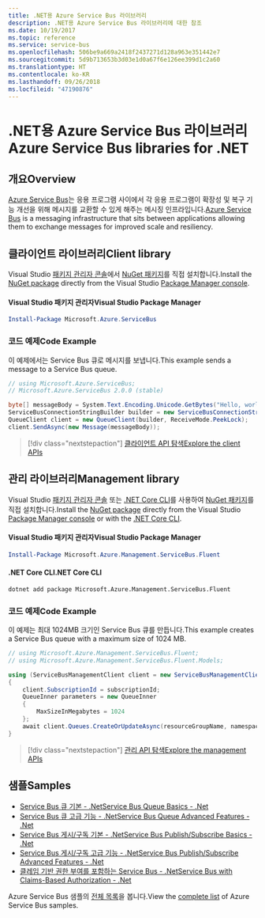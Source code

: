 ```yaml
---
title: .NET용 Azure Service Bus 라이브러리
description: .NET용 Azure Service Bus 라이브러리에 대한 참조
ms.date: 10/19/2017
ms.topic: reference
ms.service: service-bus
ms.openlocfilehash: 506be9a669a2418f2437271d128a963e351442e7
ms.sourcegitcommit: 5d9b713653b3d03e1d0a67f6e126ee399d1c2a60
ms.translationtype: HT
ms.contentlocale: ko-KR
ms.lasthandoff: 09/26/2018
ms.locfileid: "47190876"
---
```

# <a name="azure-service-bus-libraries-for-net"></a><span data-ttu-id="047a8-103">.NET용 Azure Service Bus 라이브러리</span><span class="sxs-lookup"><span data-stu-id="047a8-103">Azure Service Bus libraries for .NET</span></span>

## <a name="overview"></a><span data-ttu-id="047a8-104">개요</span><span class="sxs-lookup"><span data-stu-id="047a8-104">Overview</span></span>

<span data-ttu-id="047a8-105">[Azure Service Bus](https://docs.microsoft.com/azure/service-bus-messaging/service-bus-messaging-overview)는 응용 프로그램 사이에서 각 응용 프로그램이 확장성 및 복구 기능 개선을 위해 메시지를 교환할 수 있게 해주는 메시징 인프라입니다.</span><span class="sxs-lookup"><span data-stu-id="047a8-105">[Azure Service Bus](https://docs.microsoft.com/azure/service-bus-messaging/service-bus-messaging-overview) is a messaging infrastructure that sits between applications allowing them to exchange messages for improved scale and resiliency.</span></span>

## <a name="client-library"></a><span data-ttu-id="047a8-106">클라이언트 라이브러리</span><span class="sxs-lookup"><span data-stu-id="047a8-106">Client library</span></span>

<span data-ttu-id="047a8-107">Visual Studio [패키지 관리자 콘솔][PackageManager]에서 [NuGet 패키지](https://www.nuget.org/packages/Microsoft.Azure.ServiceBus)를 직접 설치합니다.</span><span class="sxs-lookup"><span data-stu-id="047a8-107">Install the [NuGet package](https://www.nuget.org/packages/Microsoft.Azure.ServiceBus) directly from the Visual Studio [Package Manager console][PackageManager].</span></span>

#### <a name="visual-studio-package-manager"></a><span data-ttu-id="047a8-108">Visual Studio 패키지 관리자</span><span class="sxs-lookup"><span data-stu-id="047a8-108">Visual Studio Package Manager</span></span>

```powershell
Install-Package Microsoft.Azure.ServiceBus
```

### <a name="code-example"></a><span data-ttu-id="047a8-109">코드 예제</span><span class="sxs-lookup"><span data-stu-id="047a8-109">Code Example</span></span>

<span data-ttu-id="047a8-110">이 예제에서는 Service Bus 큐로 메시지를 보냅니다.</span><span class="sxs-lookup"><span data-stu-id="047a8-110">This example sends a message to a Service Bus queue.</span></span>

```csharp
// using Microsoft.Azure.ServiceBus;
// Microsoft.Azure.ServiceBus 2.0.0 (stable)

byte[] messageBody = System.Text.Encoding.Unicode.GetBytes("Hello, world!");
ServiceBusConnectionStringBuilder builder = new ServiceBusConnectionStringBuilder(connectionString);
QueueClient client = new QueueClient(builder, ReceiveMode.PeekLock);
client.SendAsync(new Message(messageBody));
```

> [!div class="nextstepaction"]
> [<span data-ttu-id="047a8-111">클라이언트 API 탐색</span><span class="sxs-lookup"><span data-stu-id="047a8-111">Explore the client APIs</span></span>](/dotnet/api/overview/azure/servicebus/client)


## <a name="management-library"></a><span data-ttu-id="047a8-112">관리 라이브러리</span><span class="sxs-lookup"><span data-stu-id="047a8-112">Management library</span></span>

<span data-ttu-id="047a8-113">Visual Studio [패키지 관리자 콘솔][PackageManager] 또는 [.NET Core CLI][DotNetCLI]를 사용하여 [NuGet 패키지](https://www.nuget.org/packages/Microsoft.Azure.Management.ServiceBus.Fluent)를 직접 설치합니다.</span><span class="sxs-lookup"><span data-stu-id="047a8-113">Install the [NuGet package](https://www.nuget.org/packages/Microsoft.Azure.Management.ServiceBus.Fluent) directly from the Visual Studio [Package Manager console][PackageManager] or with the [.NET Core CLI][DotNetCLI].</span></span>

#### <a name="visual-studio-package-manager"></a><span data-ttu-id="047a8-114">Visual Studio 패키지 관리자</span><span class="sxs-lookup"><span data-stu-id="047a8-114">Visual Studio Package Manager</span></span>

```powershell
Install-Package Microsoft.Azure.Management.ServiceBus.Fluent
```

#### <a name="net-core-cli"></a><span data-ttu-id="047a8-115">.NET Core CLI</span><span class="sxs-lookup"><span data-stu-id="047a8-115">.NET Core CLI</span></span>

```bash
dotnet add package Microsoft.Azure.Management.ServiceBus.Fluent
```

### <a name="code-example"></a><span data-ttu-id="047a8-116">코드 예제</span><span class="sxs-lookup"><span data-stu-id="047a8-116">Code Example</span></span>

<span data-ttu-id="047a8-117">이 예제는 최대 1024MB 크기인 Service Bus 큐를 만듭니다.</span><span class="sxs-lookup"><span data-stu-id="047a8-117">This example creates a Service Bus queue with a maximum size of 1024 MB.</span></span>

```csharp
// using Microsoft.Azure.Management.ServiceBus.Fluent;
// using Microsoft.Azure.Management.ServiceBus.Fluent.Models;

using (ServiceBusManagementClient client = new ServiceBusManagementClient(credentials))
{
    client.SubscriptionId = subscriptionId;
    QueueInner parameters = new QueueInner
    {
        MaxSizeInMegabytes = 1024
    };
    await client.Queues.CreateOrUpdateAsync(resourceGroupName, namespaceName, queueName, parameters);
}
```

> [!div class="nextstepaction"]
> [<span data-ttu-id="047a8-118">관리 API 탐색</span><span class="sxs-lookup"><span data-stu-id="047a8-118">Explore the management APIs</span></span>](/dotnet/api/overview/azure/servicebus/management)

## <a name="samples"></a><span data-ttu-id="047a8-119">샘플</span><span class="sxs-lookup"><span data-stu-id="047a8-119">Samples</span></span>

- [<span data-ttu-id="047a8-120">Service Bus 큐 기본 - .Net</span><span class="sxs-lookup"><span data-stu-id="047a8-120">Service Bus Queue Basics - .Net</span></span>](https://azure.microsoft.com/resources/samples/service-bus-dotnet-manage-queue-with-basic-features/)
- [<span data-ttu-id="047a8-121">Service Bus 큐 고급 기능 - .Net</span><span class="sxs-lookup"><span data-stu-id="047a8-121">Service Bus Queue Advanced Features - .Net</span></span>](https://azure.microsoft.com/resources/samples/service-bus-dotnet-manage-queue-with-advanced-features/)
- [<span data-ttu-id="047a8-122">Service Bus 게시/구독 기본 - .Net</span><span class="sxs-lookup"><span data-stu-id="047a8-122">Service Bus Publish/Subscribe Basics - .Net</span></span>](https://azure.microsoft.com/resources/samples/service-bus-dotnet-manage-publish-subscribe-with-basic-features/)
- [<span data-ttu-id="047a8-123">Service Bus 게시/구독 고급 기능 - .Net</span><span class="sxs-lookup"><span data-stu-id="047a8-123">Service Bus Publish/Subscribe Advanced Features - .Net</span></span>](https://azure.microsoft.com/resources/samples/service-bus-dotnet-manage-publish-subscribe-with-advanced-features/)
- [<span data-ttu-id="047a8-124">클레임 기반 권한 부여를 포함하는 Service Bus - .Net</span><span class="sxs-lookup"><span data-stu-id="047a8-124">Service Bus with Claims-Based Authorization - .Net</span></span>](https://azure.microsoft.com/resources/samples/service-bus-dotnet-manage-with-claims-based-authorization/)

<span data-ttu-id="047a8-125">Azure Service Bus 샘플의 [전체 목록](https://azure.microsoft.com/resources/samples/?term=service+bus)을 봅니다.</span><span class="sxs-lookup"><span data-stu-id="047a8-125">View the [complete list](https://azure.microsoft.com/resources/samples/?term=service+bus) of Azure Service Bus samples.</span></span>


[PackageManager]: https://docs.microsoft.com/nuget/tools/package-manager-console
[DotNetCLI]: https://docs.microsoft.com/dotnet/core/tools/dotnet-add-package
